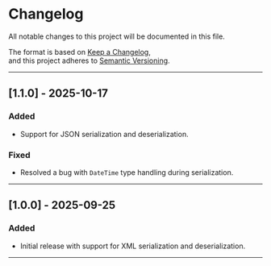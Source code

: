 ﻿# Changelog

All notable changes to this project will be documented in this file.

The format is based on [Keep a Changelog](https://keepachangelog.com/en/1.0.0/),  
and this project adheres to [Semantic Versioning](https://semver.org/).

---

## [1.1.0] - 2025-10-17

### Added
- Support for JSON serialization and deserialization.

### Fixed
- Resolved a bug with `DateTime` type handling during serialization.

---

## [1.0.0] - 2025-09-25

### Added
- Initial release with support for XML serialization and deserialization.

---